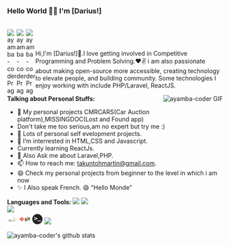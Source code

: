 ### Hello World 👋🏾 I'm [Darius!]

<br/>
<a href="https://api.whatsapp.com/send?phone=+237681248724" >
<img align="left" alt="ayamba-coder Prag" width="22px" src="https://cdn.jsdelivr.net/npm/simple-icons@v3/icons/whatsapp.svg" />
</a>
<a href="https://www.linkedin.com/in/darius-coder/">
<img align="left" alt="ayamba-coder Prag" width="22px" src="https://cdn.jsdelivr.net/npm/simple-icons@v3/icons/linkedin.svg" />
</a>
<a href="https://twitter.com/DariusCoder">
<img align="left" alt="ayamba-coder Prag" width="22px" src="https://cdn.jsdelivr.net/npm/simple-icons@v3/icons/twitter.svg" />
</a>
<br />

<br />

Hi,I'm [Darius!]🙌.I love getting involved in Competitive Programming and Problem Solving.❤✌ i am also passionate about making open-source more accessible, creating technology to elevate people, and building community. Some technologies I enjoy working with include PHP/Laravel, ReactJS.

<img align="right" alt="ayamba-coder GIF" src="https://media.giphy.com/media/L1R1tvI9svkIWwpVYr/giphy.gif" />

**Talking about Personal Stuffs:**
- 🔭 My personal projects CMRCARS(Car Auction platform),MISSINGDOC(Lost and Found app)
- Don't take me too serious,am no expert but try me :)
- 🌱 Lots of personal self evelopment projects.
- 🤔 I’m interrested in HTML,CSS and Javascript.
- Currently learning ReactJs.
- 💬 Also Ask me about Laravel,PHP.
- 📫 How to reach me: takuntohmartin@gmail.com.
- 😄 Check my personal projects from beginner to the level in which i am now
- ✨ I Also speak French. 😄 "Hello Monde"

**Languages and Tools:**
<code><img height="30" src="https://cdn.icon-icons.com/icons2/2108/PNG/512/javascript_icon_130900.png"></code>
<code><img height="30" src="https://camo.githubusercontent.com/cd4f6f29ed0f1380ac3e56c3b8fa67f019f0db2f/687474703a2f2f73616368696e63686f7072612e636f6465732f44657669436f6e2f69636f6e732f6e6f64656a732f6e6f64656a732d6f726967696e616c2d776f72646d61726b2e737667"></code>
<code>
  <img height="25" src="https://camo.githubusercontent.com/6be3646ce76e40755a02311173db81cfdb506cbf/687474703a2f2f73616368696e63686f7072612e636f6465732f44657669436f6e2f69636f6e732f68746d6c352f68746d6c352d6f726967696e616c2d776f72646d61726b2e737667">
</code>
<code><img height="25" src="https://raw.githubusercontent.com/github/explore/80688e429a7d4ef2fca1e82350fe8e3517d3494d/topics/mysql/mysql.png"></code>
<code><img height="25" src="https://raw.githubusercontent.com/github/explore/80688e429a7d4ef2fca1e82350fe8e3517d3494d/topics/git/git.png"></code>
<code><img height="25" src="https://raw.githubusercontent.com/github/explore/80688e429a7d4ef2fca1e82350fe8e3517d3494d/topics/terminal/terminal.png"></code>
<code><img height="25" src="https://cdn.jsdelivr.net/npm/simple-icons@3.7.0/icons/eleventy.svg"></code>

![ayamba-coder's github stats](https://github-readme-stats.vercel.app/api?username=ayamba-coder&show_icons=true&hide_border=true)
